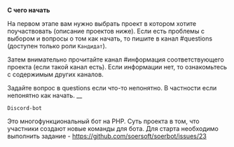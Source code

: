 **С чего начать**

На первом этапе вам нужно выбрать проект в котором хотите поучаствовать (описание проектов ниже). 
Если есть проблемы с выбором и вопросы о том как начать, то пишите в канал #questions (доступен только роли `Кандидат`). 

Затем внимательно прочитайте канал #информация соответствующего проекта (если такой канал есть). 
Если информации нет, то ознакомьтесь с содержимым других каналов.

Задайте вопрос в questions если что-то непонятно. В частности если непонятно как начать.
__

` Discord-bot `

Это многофункциональный бот на PHP. Суть проекта в том, что участники создают новые команды для бота. 
Для старта необходимо выполнить задание - https://github.com/soersoft/soerbot/issues/23
